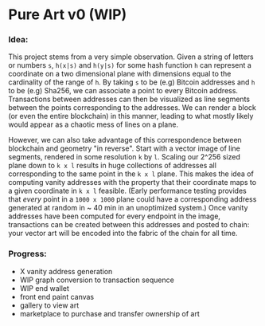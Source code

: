 # Pure Art v0 (WIP)

### Idea:

This project stems from a very simple observation. Given a string of letters or numbers `s`, `h(x|s)` and `h(y|s)` for some hash function `h` can represent a coordinate on a two dimensional plane with dimensions equal to the cardinality of the range of `h`. By taking `s` to be (e.g) Bitcoin addresses and `h` to be (e.g) Sha256, we can associate a point to every Bitcoin address. Transactions between addresses can then be visualized as line segments between the points corresponding to the addresses. We can render a block (or even the entire blockchain) in this manner, leading to what mostly likely would appear as a chaotic mess of lines on a plane.

However, we can also take advantage of this correspondence between blockchain and geometry "in reverse". Start with a vector image of line segments, rendered in some resolution `k` by `l`. Scaling our 2^256 sized plane down to `k x l` results in huge collections of addresses all corresponding to the same point in the `k x l` plane. This makes the idea of computing vanity addresses with the property that their coordinate maps to a given coordinate in `k x l` feasible. (Early performance testing provides that _every_ point in a `1000 x 1000` plane could have a corresponding address generated at random in ~ 40 min in an unoptimized system.) Once vanity addresses have been computed for every endpoint in the image, transactions can be created between this addresses and posted to chain: your vector art will be encoded into the fabric of the chain for all time.

### Progress:

- X vanity address generation 
- WIP graph conversion to transaction sequence
- WIP end wallet
- front end paint canvas
- gallery to view art
- marketplace to purchase and transfer ownership of art
